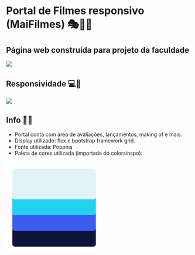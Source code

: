 # Portal de Filmes responsivo (MaiFilmes) 🎭🎊🎃
## Página web construída para projeto da faculdade

![](readmefiles/giffilmes.gif)

## Responsividade 💻📱

![](readmefiles/responsigif.gif)

## Info 💾📄

- Portal conta com área de avaliações, lançamentos, making of e mais.
- Display utilizado: flex e bootstrap framework grid.
- Fonte utilizada: Poppins
- Paleta de cores utilizada (importada do colorsinspo):

![](readmefiles/paletacores.png)
